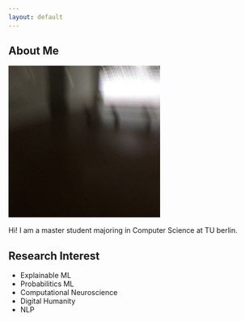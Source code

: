 ```yaml
---
layout: default
---
```


## About Me

<img class="profile-picture" src="IMG_6558.JPG">

Hi! I am a master student majoring in Computer Science at TU berlin.

## Research Interest

- Explainable ML
- Probabilitics ML
- Computational Neuroscience
- Digital Humanity
- NLP